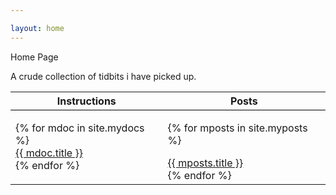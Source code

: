 ```yaml
---

layout: home
---
```

Home Page

<style style="text/css">
  table {
    border-left: 0;
    border-right: 0;
    border-top: 0;
    border-bottom: 0;
  }

  table tr td {
    border-left: 0;
    border-right: 0;
    border-top: 0;
    border-bottom: 0;
  }

  table th {
    border-left: 0;
    border-right: 0;
    border-top: 0;
    border-bottom:1pt solid black;
  }
</style>

A crude collection of tidbits i have picked up.
<table>
<tr>
<th> Instructions </th>
<th> Posts </th>
</tr>
<tr>
<td>
{% for mdoc in site.mydocs %}
  <div class="mydocs" markdown="1">
  <a href="{{ mdoc.url | relative_url }}">{{ mdoc.title }}</a>
  </div>
{% endfor %}
</td>
<td>


{% for mposts in site.myposts %}
  <div class="myposts" markdown="1">
  <a href="{{ mposts.url | relative_url }}">{{ mposts.title }}</a>
  </div>
{% endfor %}
</td>
</tr>
</table>
